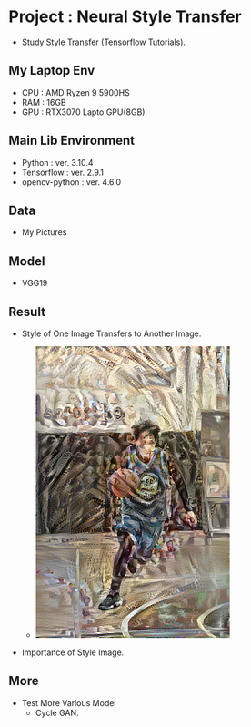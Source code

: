 # Project : Neural Style Transfer

- Study Style Transfer (Tensorflow Tutorials).

## My Laptop Env

- CPU : AMD Ryzen 9 5900HS
- RAM : 16GB
- GPU : RTX3070 Lapto GPU(8GB)

## Main Lib Environment

- Python : ver. 3.10.4
- Tensorflow : ver. 2.9.1
- opencv-python : ver. 4.6.0

## Data

- My Pictures

## Model

- VGG19

## Result

- Style of One Image Transfers to Another Image.

  - <img src="./figures/stylized-image.png">

- Importance of Style Image.

## More

- Test More Various Model
  - Cycle GAN.
